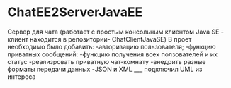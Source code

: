 # ChatEE2ServerJavaEE
Сервер для чата (работает с простым консольным клиентом Java SE - клиент находится в репозитории- ChatClientJavaSE)
В проет необходимо было добавить:
-авторизацию пользователя;
-функцию приватных сообщений:
-функцию получения всех ползователей и их статус
-реализровать приватную чат-комнату
-внедрить разные форматы передачи данных  -JSON и XML
___ подключил UML из интереса
